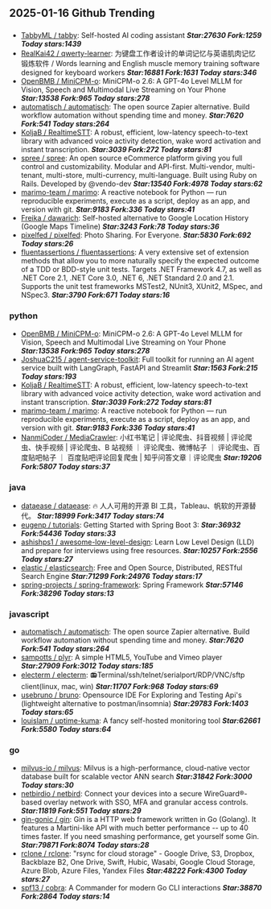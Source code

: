 ## 2025-01-16 Github Trending

### 
* [TabbyML / tabby](https://github.com/TabbyML/tabby): Self-hosted AI coding assistant ***Star:27630 Fork:1259 Today stars:1439***
* [RealKai42 / qwerty-learner](https://github.com/RealKai42/qwerty-learner): 为键盘工作者设计的单词记忆与英语肌肉记忆锻炼软件 / Words learning and English muscle memory training software designed for keyboard workers ***Star:16881 Fork:1631 Today stars:346***
* [OpenBMB / MiniCPM-o](https://github.com/OpenBMB/MiniCPM-o): MiniCPM-o 2.6: A GPT-4o Level MLLM for Vision, Speech and Multimodal Live Streaming on Your Phone ***Star:13538 Fork:965 Today stars:278***
* [automatisch / automatisch](https://github.com/automatisch/automatisch): The open source Zapier alternative. Build workflow automation without spending time and money. ***Star:7620 Fork:541 Today stars:264***
* [KoljaB / RealtimeSTT](https://github.com/KoljaB/RealtimeSTT): A robust, efficient, low-latency speech-to-text library with advanced voice activity detection, wake word activation and instant transcription. ***Star:3039 Fork:272 Today stars:81***
* [spree / spree](https://github.com/spree/spree): An open source eCommerce platform giving you full control and customizability. Modular and API-first. Multi-vendor, multi-tenant, multi-store, multi-currency, multi-language. Built using Ruby on Rails. Developed by @vendo-dev ***Star:13540 Fork:4978 Today stars:62***
* [marimo-team / marimo](https://github.com/marimo-team/marimo): A reactive notebook for Python — run reproducible experiments, execute as a script, deploy as an app, and version with git. ***Star:9183 Fork:336 Today stars:41***
* [Freika / dawarich](https://github.com/Freika/dawarich): Self-hosted alternative to Google Location History (Google Maps Timeline) ***Star:3243 Fork:78 Today stars:36***
* [pixelfed / pixelfed](https://github.com/pixelfed/pixelfed): Photo Sharing. For Everyone. ***Star:5830 Fork:692 Today stars:26***
* [fluentassertions / fluentassertions](https://github.com/fluentassertions/fluentassertions): A very extensive set of extension methods that allow you to more naturally specify the expected outcome of a TDD or BDD-style unit tests. Targets .NET Framework 4.7, as well as .NET Core 2.1, .NET Core 3.0, .NET 6, .NET Standard 2.0 and 2.1. Supports the unit test frameworks MSTest2, NUnit3, XUnit2, MSpec, and NSpec3. ***Star:3790 Fork:671 Today stars:16***

### python
* [OpenBMB / MiniCPM-o](https://github.com/OpenBMB/MiniCPM-o): MiniCPM-o 2.6: A GPT-4o Level MLLM for Vision, Speech and Multimodal Live Streaming on Your Phone ***Star:13538 Fork:965 Today stars:278***
* [JoshuaC215 / agent-service-toolkit](https://github.com/JoshuaC215/agent-service-toolkit): Full toolkit for running an AI agent service built with LangGraph, FastAPI and Streamlit ***Star:1563 Fork:215 Today stars:193***
* [KoljaB / RealtimeSTT](https://github.com/KoljaB/RealtimeSTT): A robust, efficient, low-latency speech-to-text library with advanced voice activity detection, wake word activation and instant transcription. ***Star:3039 Fork:272 Today stars:81***
* [marimo-team / marimo](https://github.com/marimo-team/marimo): A reactive notebook for Python — run reproducible experiments, execute as a script, deploy as an app, and version with git. ***Star:9183 Fork:336 Today stars:41***
* [NanmiCoder / MediaCrawler](https://github.com/NanmiCoder/MediaCrawler): 小红书笔记 | 评论爬虫、抖音视频 | 评论爬虫、快手视频 | 评论爬虫、B 站视频 ｜ 评论爬虫、微博帖子 ｜ 评论爬虫、百度贴吧帖子 ｜ 百度贴吧评论回复爬虫 | 知乎问答文章｜评论爬虫 ***Star:19206 Fork:5807 Today stars:37***

### java
* [dataease / dataease](https://github.com/dataease/dataease): 🔥 人人可用的开源 BI 工具，Tableau、帆软的开源替代。 ***Star:18999 Fork:3417 Today stars:74***
* [eugenp / tutorials](https://github.com/eugenp/tutorials): Getting Started with Spring Boot 3: ***Star:36932 Fork:54436 Today stars:33***
* [ashishps1 / awesome-low-level-design](https://github.com/ashishps1/awesome-low-level-design): Learn Low Level Design (LLD) and prepare for interviews using free resources. ***Star:10257 Fork:2556 Today stars:27***
* [elastic / elasticsearch](https://github.com/elastic/elasticsearch): Free and Open Source, Distributed, RESTful Search Engine ***Star:71299 Fork:24976 Today stars:17***
* [spring-projects / spring-framework](https://github.com/spring-projects/spring-framework): Spring Framework ***Star:57146 Fork:38296 Today stars:13***

### javascript
* [automatisch / automatisch](https://github.com/automatisch/automatisch): The open source Zapier alternative. Build workflow automation without spending time and money. ***Star:7620 Fork:541 Today stars:264***
* [sampotts / plyr](https://github.com/sampotts/plyr): A simple HTML5, YouTube and Vimeo player ***Star:27909 Fork:3012 Today stars:185***
* [electerm / electerm](https://github.com/electerm/electerm): 📻Terminal/ssh/telnet/serialport/RDP/VNC/sftp client(linux, mac, win) ***Star:11707 Fork:968 Today stars:69***
* [usebruno / bruno](https://github.com/usebruno/bruno): Opensource IDE For Exploring and Testing Api's (lightweight alternative to postman/insomnia) ***Star:29783 Fork:1403 Today stars:65***
* [louislam / uptime-kuma](https://github.com/louislam/uptime-kuma): A fancy self-hosted monitoring tool ***Star:62661 Fork:5580 Today stars:64***

### go
* [milvus-io / milvus](https://github.com/milvus-io/milvus): Milvus is a high-performance, cloud-native vector database built for scalable vector ANN search ***Star:31842 Fork:3000 Today stars:30***
* [netbirdio / netbird](https://github.com/netbirdio/netbird): Connect your devices into a secure WireGuard®-based overlay network with SSO, MFA and granular access controls. ***Star:11819 Fork:551 Today stars:29***
* [gin-gonic / gin](https://github.com/gin-gonic/gin): Gin is a HTTP web framework written in Go (Golang). It features a Martini-like API with much better performance -- up to 40 times faster. If you need smashing performance, get yourself some Gin. ***Star:79871 Fork:8074 Today stars:28***
* [rclone / rclone](https://github.com/rclone/rclone): "rsync for cloud storage" - Google Drive, S3, Dropbox, Backblaze B2, One Drive, Swift, Hubic, Wasabi, Google Cloud Storage, Azure Blob, Azure Files, Yandex Files ***Star:48222 Fork:4300 Today stars:27***
* [spf13 / cobra](https://github.com/spf13/cobra): A Commander for modern Go CLI interactions ***Star:38870 Fork:2864 Today stars:14***
